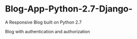 # Blog-App-Python-2.7-Django-
A Responsive Blog built on Python 2.7

Blog with authentication and authorization
